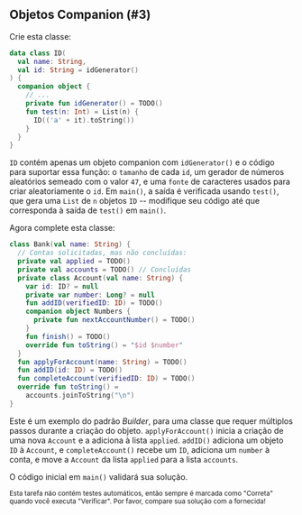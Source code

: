 ## Objetos Companion (#3)

Crie esta classe:

```kotlin
data class ID(
  val name: String,
  val id: String = idGenerator()
) {
  companion object {
    // ...
    private fun idGenerator() = TODO()
    fun test(n: Int) = List(n) {
      ID(('a' + it).toString())
    }
  }
}
```

`ID` contém apenas um objeto companion com `idGenerator()` e o código para
suportar essa função: o `tamanho` de cada `id`, um gerador de números aleatórios
semeado com o valor `47`, e uma `fonte` de caracteres usados para criar
aleatoriamente o `id`. Em `main()`, a saída é verificada usando `test()`, que
gera uma `List` de `n` objetos `ID` -- modifique seu código até que corresponda
à saída de `test()` em `main()`.

Agora complete esta classe:

```kotlin
class Bank(val name: String) {
  // Contas solicitadas, mas não concluídas:
  private val applied = TODO()
  private val accounts = TODO() // Concluídas
  private class Account(val name: String) {
    var id: ID? = null
    private var number: Long? = null
    fun addID(verifiedID: ID) = TODO()
    companion object Numbers {
      private fun nextAccountNumber() = TODO()
    }
    fun finish() = TODO()
    override fun toString() = "$id $number"
  }
  fun applyForAccount(name: String) = TODO()
  fun addID(id: ID) = TODO()
  fun completeAccount(verifiedID: ID) = TODO()
  override fun toString() =
    accounts.joinToString("\n")
}
```

Este é um exemplo do padrão *Builder*, para uma classe que requer múltiplos
passos durante a criação do objeto. `applyForAccount()` inicia a criação de uma nova
`Account` e a adiciona à lista `applied`. `addID()` adiciona um objeto `ID` à
`Account`, e `completeAccount()` recebe um `ID`, adiciona um `number` à conta,
e move a `Account` da lista `applied` para a lista `accounts`.

O código inicial em `main()` validará sua solução.

<sub> Esta tarefa não contém testes automáticos,
então sempre é marcada como "Correta" quando você executa "Verificar".
Por favor, compare sua solução com a fornecida! </sub>